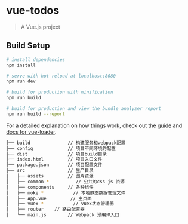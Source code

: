# vue-todos

> A Vue.js project

## Build Setup

``` bash
# install dependencies
npm install

# serve with hot reload at localhost:8080
npm run dev

# build for production with minification
npm run build

# build for production and view the bundle analyzer report
npm run build --report
```

For a detailed explanation on how things work, check out the [guide](http://vuejs-templates.github.io/webpack/) and [docs for vue-loader](http://vuejs.github.io/vue-loader).
``` bash
├── build              // 构建服务和webpack配置
├── config             // 项目不同环境的配置
├── dist               // 项目build目录
├── index.html         // 项目入口文件
├── package.json       // 项目配置文件
├── src                // 生产目录
│   ├── assets         // 图片资源
│   ├── common *          // 公共的css js 资源
│   ├── components     // 各种组件 
│   ├── moke *           // 本地静态数据管理文件
│   ├── App.vue         // 主页面
│   ├── vuex *           // vuex状态管理器
│   ├── router    // 路由配置器
│   └── main.js        // Webpack 预编译入口
```